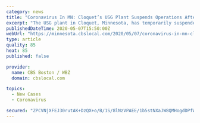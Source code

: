 ```yaml
---
category: news
title: "Coronavirus In MN: Cloquet’s USG Plant Suspends Operations After 2 Workers Test Positive For COVID-19"
excerpt: "The USG plant in Cloquet, Minnesota, has temporarily suspended operations after two workers tested positive for COVID-19."
publishedDateTime: 2020-05-07T15:50:00Z
webUrl: "https://minnesota.cbslocal.com/2020/05/07/coronavirus-in-mn-cloquets-usg-plant-suspends-operations-after-2-workers-test-positive-for-covid-19/"
type: article
quality: 85
heat: 85
published: false

provider:
  name: CBS Boston / WBZ
  domain: cbslocal.com

topics:
  - New Cases
  - Coronavirus

secured: "ZPCVNjXFEJ30rutAK+DzQX+o/B/1S/8lNzVPAEE/1b5stNXaJW8QMHogdDPfWKVOEX+TqCQ6Q+xNC4Q31uggEA9d4k73+4H/KvXWXop7fEeROA6a0kbTnFMUqoo0Y1QELH/TkD8FIXVVYuX0UdV4MRocBlNT+ysfHYcEgEbF2GfIjSEJXOGV/joqNhgEAGOyjwNKbyw0BAsuxeEMyiurhoNpbHvRcwwPZtlHaF/vSw2yxHUVn+gjRPaa4Fl66ujnfLY+aHkSWdtKTTjeiUSFlMOENUqTrYt+DojIaSP4z8C/C712IuhxxWvnebcMRLIOoT7FCSWrK/TGwADlcFl3GRMZ5wEo/dT8ObQh1NA5FWsGdhQXwQKOuQJJdKVovPtQW85oaObIBHyCWvC405xntT0X2c9nD2OaatQxhmCIMy06OL++a7Z7+kQ30u5CSbIEzHC3tIPvKwyItKrx4Wbtq10si44y0SGcco+77xEZUac=;qO6G5jbPLCaZMOGkD4SHFg=="
---
```


